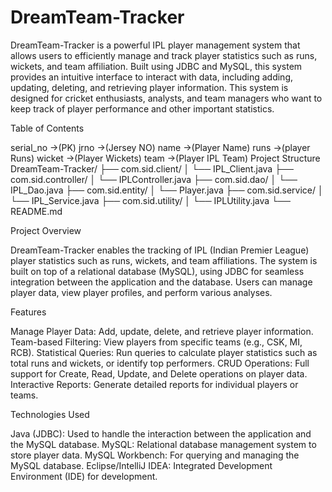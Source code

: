 # DreamTeam-Tracker

DreamTeam-Tracker is a powerful IPL player management system that allows users to efficiently manage and track player statistics such as runs, wickets, and team affiliation. Built using JDBC and MySQL, this system provides an intuitive interface to interact with data, including adding, updating, deleting, and retrieving player information. This system is designed for cricket enthusiasts, analysts, and team managers who want to keep track of player performance and other important statistics.

Table of Contents

serial_no ->(PK)
jrno ->(Jersey NO)
name ->(Player Name)
runs ->(player Runs)
wicket ->(Player Wickets)
team ->(Player IPL Team)
Project Structure
DreamTeam-Tracker/
├── com.sid.client/
│ └── IPL_Client.java
├── com.sid.controller/
│ └── IPLController.java
├── com.sid.dao/
│ └── IPL_Dao.java
├── com.sid.entity/
│ └── Player.java
├── com.sid.service/
│ └── IPL_Service.java
├── com.sid.utility/
│ └── IPLUtility.java
└── README.md

Project Overview

DreamTeam-Tracker enables the tracking of IPL (Indian Premier League) player statistics such as runs, wickets, and team affiliations. The system is built on top of a relational database (MySQL), using JDBC for seamless integration between the application and the database. Users can manage player data, view player profiles, and perform various analyses.

Features

Manage Player Data: Add, update, delete, and retrieve player information.
Team-based Filtering: View players from specific teams (e.g., CSK, MI, RCB).
Statistical Queries: Run queries to calculate player statistics such as total runs and wickets, or identify top performers.
CRUD Operations: Full support for Create, Read, Update, and Delete operations on player data.
Interactive Reports: Generate detailed reports for individual players or teams.

Technologies Used

Java (JDBC): Used to handle the interaction between the application and the MySQL database.
MySQL: Relational database management system to store player data.
MySQL Workbench: For querying and managing the MySQL database.
Eclipse/IntelliJ IDEA: Integrated Development Environment (IDE) for development.
